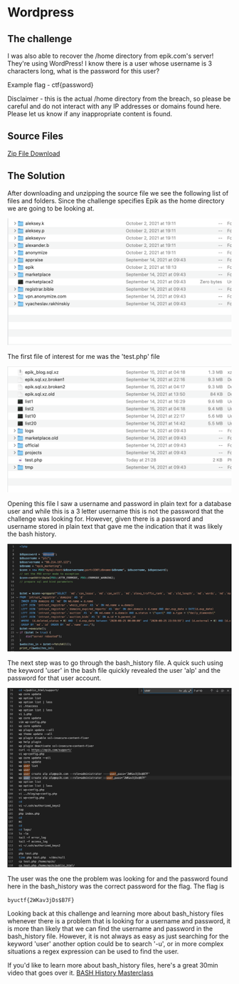 # Wordpress

## The challenge

I was also able to recover the /home directory from epik.com's server! They're using WordPress! I know there is a user whose username is 3 characters long, what is the password for this user?

Example flag - ctf{password}

Disclaimer - this is the actual /home directory from the breach, so please be careful and do not interact with any IP addresses or domains found here. Please let us know if any inappropriate content is found.

## Source Files


[Zip File Download](https://drive.google.com/file/d/17KZnp951LE94zdqqDxW8wlP9Bcmia48g/view?usp=sharing)


## The Solution 

After downloading and unzipping the source file we see the following list of files and folders. Since the challenge specifies Epik as the home directory we are going to be looking at. 

![Folder List](folders.png)

The first file of interest for me was the 'test.php' file

![epik folder](epik.png)

Opening this file I saw a username and password in plain text for a database user and while this is a 3 letter username this is not the password that the challenge was looking for. However, given there is a password and username stored in plain text that gave me the indication that it was likely the bash history. 

![epik folder](test.png)

The next step was to go through the bash_history file. A quick such using the keyword 'user' in the bash file quickly revealed the user 'alp' and the password for that user account. 

![bash_history](bash_history.png)


The user was the one the problem was looking for and the password found here in the bash_history was the correct password for the flag. The flag is 

```
byuctf{2WKav3jDs$B7F}
```

Looking back at this challenge and learning more about bash_history files whenever there is a problem that is looking for a username and password, it is more than likely that we can find the username and password in the bash_history file. However, it is not always as easy as just searching for the keyword 'user' another option could be to search '-u', or in more complex situations a regex expression can be used to find the user.

If you'd like to learn more about bash_history files, here's a great 30min video that goes over it.
[BASH History Masterclass](https://www.youtube.com/watch?v=gc1io4J3-wg)
